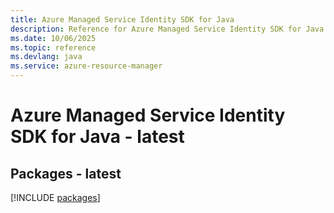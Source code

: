 ```yaml
---
title: Azure Managed Service Identity SDK for Java
description: Reference for Azure Managed Service Identity SDK for Java
ms.date: 10/06/2025
ms.topic: reference
ms.devlang: java
ms.service: azure-resource-manager
---
```

# Azure Managed Service Identity SDK for Java - latest
## Packages - latest
[!INCLUDE [packages](managed-service-identity-index.md)]
